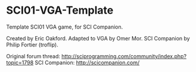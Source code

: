 # SCI01-VGA-Template
Template SCI01 VGA game, for SCI Companion.

Created by Eric Oakford.
Adapted to VGA by Omer Mor.
SCI Companion by Philip Fortier (troflip).

Original forum thread: http://sciprogramming.com/community/index.php?topic=1798
SCI Companion: http://scicompanion.com/
